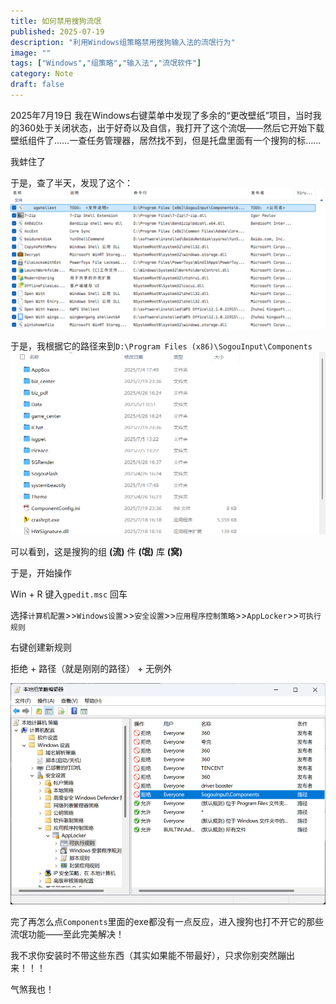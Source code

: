 ```yaml
---
title: 如何禁用搜狗流氓
published: 2025-07-19
description: "利用Windows组策略禁用搜狗输入法的流氓行为"
image: ""
tags: ["Windows","组策略","输入法","流氓软件"]
category: Note
draft: false
---
```




2025年7月19日 我在Windows右键菜单中发现了多余的“更改壁纸”项目，当时我的360处于关闭状态，出于好奇以及自信，我打开了这个流氓——然后它开始下载壁纸组件了……一查任务管理器，居然找不到，但是托盘里面有一个搜狗的标……

我蚌住了

于是，查了半天，发现了这个：
![alt text](image.png)

于是，我根据它的路径来到`D:\Program Files (x86)\SogouInput\Components`
![alt text](image-1.png)

可以看到，这是搜狗的组 **(流)** 件 **(氓)** 库 **(窝)**

于是，开始操作

Win + R 键入`gpedit.msc` 回车

选择`计算机配置`>>`Windows设置`>>`安全设置`>>`应用程序控制策略`>>`AppLocker`>>`可执行规则`

右键创建新规则

拒绝 + 路径（就是刚刚的路径） + 无例外

![alt text](image-2.png)

完了再怎么点`Components`里面的exe都没有一点反应，进入搜狗也打不开它的那些流氓功能——至此完美解决！

我不求你安装时不带这些东西（其实如果能不带最好），只求你别突然蹦出来！！！

气煞我也！